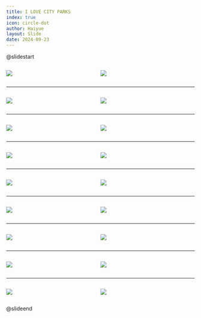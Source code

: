 ```yaml
---
title: I LOVE CITY PARKS
index: true
icon: circle-dot
author: Haiyue
layout: Slide
date: 2024-09-23
---
```

 
@slidestart

<div style="display:flex">
<div style="flex:1">

![](/reading/english/Level-K/I%20LOVE%20CITY%20PARKS/001.webp)
</div>
<div style="flex:1">

![](/reading/english/Level-K/I%20LOVE%20CITY%20PARKS/002.webp)
</div>
</div>

---

<div style="display:flex">
<div style="flex:1">

![](/reading/english/Level-K/I%20LOVE%20CITY%20PARKS/003.webp)
</div>
<div style="flex:1">

![](/reading/english/Level-K/I%20LOVE%20CITY%20PARKS/004.webp)
</div>
</div>

---

<div style="display:flex">
<div style="flex:1">

![](/reading/english/Level-K/I%20LOVE%20CITY%20PARKS/005.webp)
</div>
<div style="flex:1">

![](/reading/english/Level-K/I%20LOVE%20CITY%20PARKS/006.webp)
</div>
</div>

---

<div style="display:flex">
<div style="flex:1">

![](/reading/english/Level-K/I%20LOVE%20CITY%20PARKS/007.webp)
</div>
<div style="flex:1">

![](/reading/english/Level-K/I%20LOVE%20CITY%20PARKS/008.webp)
</div>
</div>

---

<div style="display:flex">
<div style="flex:1">

![](/reading/english/Level-K/I%20LOVE%20CITY%20PARKS/009.webp)
</div>
<div style="flex:1">

![](/reading/english/Level-K/I%20LOVE%20CITY%20PARKS/010.webp)
</div>
</div>

---

<div style="display:flex">
<div style="flex:1">

![](/reading/english/Level-K/I%20LOVE%20CITY%20PARKS/011.webp)
</div>
<div style="flex:1">

![](/reading/english/Level-K/I%20LOVE%20CITY%20PARKS/012.webp)
</div>
</div>

---

<div style="display:flex">
<div style="flex:1">

![](/reading/english/Level-K/I%20LOVE%20CITY%20PARKS/013.webp)
</div>
<div style="flex:1">

![](/reading/english/Level-K/I%20LOVE%20CITY%20PARKS/014.webp)
</div>
</div>

---

<div style="display:flex">
<div style="flex:1">

![](/reading/english/Level-K/I%20LOVE%20CITY%20PARKS/015.webp)
</div>
<div style="flex:1">

![](/reading/english/Level-K/I%20LOVE%20CITY%20PARKS/016.webp)
</div>
</div>

---

<div style="display:flex">
<div style="flex:1">

![](/reading/english/Level-K/I%20LOVE%20CITY%20PARKS/017.webp)
</div>
<div style="flex:1">

![](/reading/english/Level-K/I%20LOVE%20CITY%20PARKS/018.webp)
</div>
</div>

@slideend